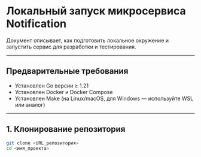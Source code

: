 # Локальный запуск микросервиса Notification

Документ описывает, как подготовить локальное окружение и запустить сервис для разработки и тестирования.

---

## Предварительные требования

- Установлен Go версии ≥ 1.21
- Установлен Docker и Docker Compose
- Установлен Make (на Linux/macOS, для Windows — используйте WSL или аналог)

---

## 1. Клонирование репозитория

```bash
git clone <URL_репозитория>
cd <имя_проекта>